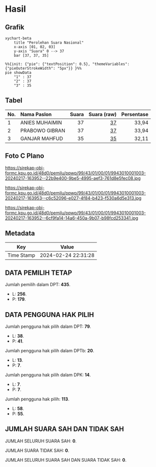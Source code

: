 # Hasil

## Grafik

```mermaid
xychart-beta
    title "Perolehan Suara Nasional"
    x-axis [01, 02, 03]
    y-axis "Suara" 0 --> 37
    bar [37, 37, 35]
```

```mermaid
%%{init: {"pie": {"textPosition": 0.5}, "themeVariables": {"pieOuterStrokeWidth": "5px"}} }%%
pie showData
    "1" : 37
    "2" : 37
    "3" : 35
```

## Tabel

| No. | Nama Paslon    | Suara | Suara (raw) | Persentase |
|:--- |:-------------- | -----:| -----------:| ----------:|
| 1   | ANIES MUHAIMIN | 37    | [37][p-1]   | 33,94      |
| 2   | PRABOWO GIBRAN | 37    | [37][p-2]   | 33,94      |
| 3   | GANJAR MAHFUD  | 35    | [35][p-3]   | 32,11      |


[p-1]: https://github.com/gigit-pemilu/pemilu-2024/blob/main/pilpres/hitung-suara/sub/99-luar-negeri/sub/43-hamburg-jerman/sub/01-hamburg-jerman/sub/0001-hamburg-jerman/sub/003-tps-001/sub/paslon-1.txt
[p-2]: https://github.com/gigit-pemilu/pemilu-2024/blob/main/pilpres/hitung-suara/sub/99-luar-negeri/sub/43-hamburg-jerman/sub/01-hamburg-jerman/sub/0001-hamburg-jerman/sub/003-tps-001/sub/paslon-2.txt
[p-3]: https://github.com/gigit-pemilu/pemilu-2024/blob/main/pilpres/hitung-suara/sub/99-luar-negeri/sub/43-hamburg-jerman/sub/01-hamburg-jerman/sub/0001-hamburg-jerman/sub/003-tps-001/sub/paslon-3.txt

## Foto C Plano

https://sirekap-obj-formc.kpu.go.id/48d0/pemilu/ppwp/99/43/01/00/01/9943010001003-20240217-163952--22b9e400-9be5-4995-aef3-761d8e5fec08.jpg

https://sirekap-obj-formc.kpu.go.id/48d0/pemilu/ppwp/99/43/01/00/01/9943010001003-20240217-163953--c6c52096-e027-4f84-b423-f530a6d5e313.jpg

https://sirekap-obj-formc.kpu.go.id/48d0/pemilu/ppwp/99/43/01/00/01/9943010001003-20240217-163952--6cf9fa14-14a6-450a-9b07-b98fcd253341.jpg


## Metadata

| Key        | Value               |
| ---------- | ------------------- |
| Time Stamp | 2024-02-24 22:31:28 |


## DATA PEMILIH TETAP

Jumlah pemilih dalam DPT: **435**.
 * L: **256**.
 * P: **179**.

## DATA PENGGUNA HAK PILIH

Jumlah pengguna hak pilih dalam DPT: **79**.
 * L: **38**.
 * P: **41**.

Jumlah pengguna hak pilih dalam DPTb: **20**.
 * L: **13**.
 * P: **7**.

Jumlah pengguna hak pilih dalam DPK: **14**.
 * L: **7**.
 * P: **7**.

Jumlah pengguna hak pilih: **113**.
 * L: **58**.
 * P: **55**.

## JUMLAH SUARA SAH DAN TIDAK SAH

JUMLAH SELURUH SUARA SAH: **0**.

JUMLAH SUARA TIDAK SAH: **0**.

JUMLAH SELURUH SUARA SAH DAN SUARA TIDAK SAH: **0**.


